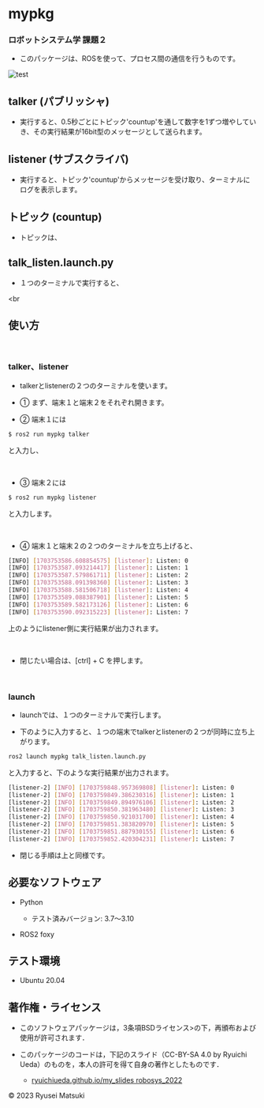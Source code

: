 # mypkg

### ロボットシステム学 課題２

* このパッケージは、ROSを使って、プロセス間の通信を行うものです。

![test](https://github.com/nyantaro723/mypkg/actions/workflows/test.yml/badge.svg)

## talker (パブリッシャ)

* 実行すると、0.5秒ごとにトピック'countup'を通して数字を1ずつ増やしていき、その実行結果が16bit型のメッセージとして送られます。

## listener (サブスクライバ)

* 実行すると、トピック'countup'からメッセージを受け取り、ターミナルにログを表示します。

## トピック (countup)

* トピックは、

## talk_listen.launch.py

* １つのターミナルで実行すると、

<br
>
## 使い方

<br>

### talker、listener

* talkerとlistenerの２つのターミナルを使います。

* ① まず、端末１と端末２をそれぞれ開きます。

* ② 端末１には

```bash
$ ros2 run mypkg talker
```

と入力し、

<br>

* ③ 端末２には

```bash
$ ros2 run mypkg listener
```
 
と入力します。

<br>

* ④ 端末１と端末２の２つのターミナルを立ち上げると、

```bash
[INFO] [1703753586.608854575] [listener]: Listen: 0
[INFO] [1703753587.093214417] [listener]: Listen: 1
[INFO] [1703753587.579861711] [listener]: Listen: 2
[INFO] [1703753588.091398360] [listener]: Listen: 3
[INFO] [1703753588.581506718] [listener]: Listen: 4
[INFO] [1703753589.088387901] [listener]: Listen: 5
[INFO] [1703753589.582173126] [listener]: Listen: 6
[INFO] [1703753590.092315223] [listener]: Listen: 7
```

上のようにlistener側に実行結果が出力されます。

<br>

* 閉じたい場合は、[ctrl] + C を押します。

<br>

### launch

* launchでは、１つのターミナルで実行します。

* 下のように入力すると、１つの端末でtalkerとlistenerの２つが同時に立ち上がります。

```bash
ros2 launch mypkg talk_listen.launch.py
```

と入力すると、下のような実行結果が出力されます。 

```bash
[listener-2] [INFO] [1703759848.957369808] [listener]: Listen: 0
[listener-2] [INFO] [1703759849.386230316] [listener]: Listen: 1
[listener-2] [INFO] [1703759849.894976106] [listener]: Listen: 2
[listener-2] [INFO] [1703759850.381963480] [listener]: Listen: 3
[listener-2] [INFO] [1703759850.921031700] [listener]: Listen: 4
[listener-2] [INFO] [1703759851.383820970] [listener]: Listen: 5
[listener-2] [INFO] [1703759851.887930155] [listener]: Listen: 6
[listener-2] [INFO] [1703759852.420304231] [listener]: Listen: 7
```

* 閉じる手順は上と同様です。

## 必要なソフトウェア

* Python
  * テスト済みバージョン: 3.7～3.10

* ROS2 foxy

## テスト環境

* Ubuntu 20.04

## 著作権・ライセンス
* このソフトウェアパッケージは，3条項BSDライセンス>の下，再頒布および使用が許可されます．

* このパッケージのコードは，下記のスライド（CC-BY-SA 4.0 by Ryuichi Ueda）のものを，本人の許可を得て自身の著作としたものです．
    * [ryuichiueda.github.io/my_slides robosys_2022](https://github.com/ryuichiueda/my_slides/tree/master/robosys_2022)

© 2023 Ryusei Matsuki
